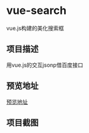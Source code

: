 # vue-search
vue.js构建的美化搜索框
## 项目描述 ##
用vue.js的交互jsonp借百度接口
## 预览地址 ##
[预览地址](https://houjinlong.github.io/vue-demo.github.io/search/index.html)
## 项目截图 ##
![]()
![]()

